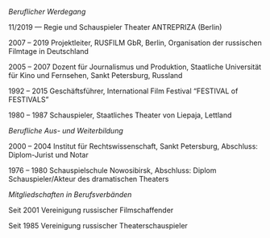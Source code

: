 <i>Beruflicher Werdegang</i>

11/2019 — Regie und Schauspieler Theater ANTREPRIZA (Berlin)

2007 – 2019 Projektleiter, RUSFILM GbR, Berlin, Organisation der russischen Filmtage in Deutschland

2005 – 2007 Dozent für Journalismus und Produktion, Staatliche Universität für Kino und Fernsehen, Sankt Petersburg, Russland

1992 – 2015 Geschäftsführer, International Film Festival “FESTIVAL of FESTIVALS”

1980 – 1987 Schauspieler, Staatliches Theater von Liepaja, Lettland

<i>Berufliche Aus- und Weiterbildung</i>

2000 – 2004 Institut für Rechtswissenschaft, Sankt Petersburg, Abschluss: Diplom-Jurist und Notar

1976 – 1980 Schauspielschule Nowosibirsk, Abschluss: Diplom Schauspieler/Akteur des dramatischen Theaters

<i>Mitgliedschaften in Berufsverbänden</i>

Seit 2001 Vereinigung russischer Filmschaffender

Seit 1985 Vereinigung russischer Theaterschauspieler
